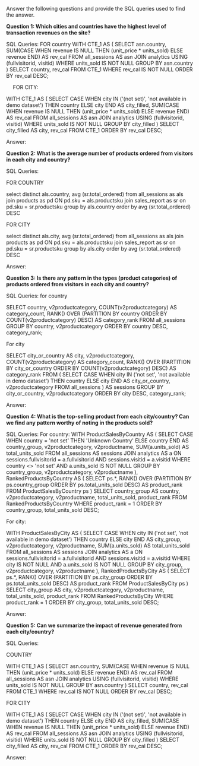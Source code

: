 Answer the following questions and provide the SQL queries used to find the answer.

    
**Question 1: Which cities and countries have the highest level of transaction revenues on the site?**


SQL Queries:
 FOR country
WITH CTE_1 AS (
    SELECT
        asn.country,
        SUM(CASE
            WHEN revenue IS NULL THEN (unit_price * units_sold)
            ELSE revenue
        END) AS rev_cal
    FROM all_sessions AS asn
    JOIN analytics USING (fullvisitorid, visitid)
    WHERE units_sold IS NOT NULL
    GROUP BY asn.country
)
SELECT
    country,
    rev_cal
FROM CTE_1
WHERE rev_cal IS NOT NULL
ORDER BY rev_cal DESC;


 
FOR CITY:

WITH CTE_1 AS (
    SELECT
        CASE
            WHEN city IN ('(not set)', 'not available in demo dataset') THEN country
            ELSE city
        END AS city_filled,
        SUM(CASE
            WHEN revenue IS NULL THEN (unit_price * units_sold)
            ELSE revenue
        END) AS rev_cal
    FROM all_sessions AS asn
    JOIN analytics USING (fullvisitorid, visitid)
    WHERE units_sold IS NOT NULL
    GROUP BY city_filled
)
SELECT
    city_filled AS city,
    rev_cal
FROM CTE_1
ORDER BY rev_cal DESC;




Answer:




**Question 2: What is the average number of products ordered from visitors in each city and country?**


SQL Queries:

FOR COUNTRY

select distinct als.country, avg (sr.total_ordered)
from all_sessions as als
join products as pd ON pd.sku = als.productsku
join sales_report as sr on pd.sku = sr.productsku
			   group by als.country
			   order by avg (sr.total_ordered) DESC

FOR CITY

select distinct als.city, avg (sr.total_ordered)
from all_sessions as als
join products as pd ON pd.sku = als.productsku
join sales_report as sr on pd.sku = sr.productsku
			   group by als.city
			   order by avg (sr.total_ordered) DESC




Answer:





**Question 3: Is there any pattern in the types (product categories) of products ordered from visitors in each city and country?**


SQL Queries:
for country

SELECT
    country,
    v2productcategory,
    COUNT(v2productcategory) AS category_count,
    RANK() OVER (PARTITION BY country ORDER BY COUNT(v2productcategory) DESC) AS category_rank
FROM all_sessions
GROUP BY country, v2productcategory
ORDER BY country DESC, category_rank;

For city

SELECT
    city_or_country AS city,
    v2productcategory,
    COUNT(v2productcategory) AS category_count,
    RANK() OVER (PARTITION BY city_or_country ORDER BY COUNT(v2productcategory) DESC) AS category_rank
FROM (
    SELECT
        CASE
            WHEN city IN ('not set', 'not available in demo dataset') THEN country
            ELSE city
        END AS city_or_country,
        v2productcategory
    FROM all_sessions
) AS sessions
GROUP BY city_or_country, v2productcategory
ORDER BY city DESC, category_rank;



Answer:





**Question 4: What is the top-selling product from each city/country? Can we find any pattern worthy of noting in the products sold?**


SQL Queries:
For country:
WITH ProductSalesByCountry AS (
    SELECT
        CASE
            WHEN country = 'not set' THEN 'Unknown Country'
            ELSE country
        END AS country_group,
        v2productcategory,
        v2productname,
        SUM(a.units_sold) AS total_units_sold
    FROM all_sessions AS sessions
    JOIN analytics AS a ON sessions.fullvisitorid = a.fullvisitorid
                        AND sessions.visitid = a.visitid
    WHERE country <> 'not set' AND a.units_sold IS NOT NULL
    GROUP BY country_group, v2productcategory, v2productname
),
RankedProductsByCountry AS (
    SELECT
        ps.*,
        RANK() OVER (PARTITION BY ps.country_group ORDER BY ps.total_units_sold DESC) AS product_rank
    FROM ProductSalesByCountry ps
)
SELECT
    country_group AS country,
    v2productcategory,
    v2productname,
    total_units_sold,
    product_rank
FROM RankedProductsByCountry
WHERE product_rank = 1
ORDER BY country_group, total_units_sold DESC;










For city:

WITH ProductSalesByCity AS (
    SELECT
        CASE
            WHEN city IN ('not set', 'not available in demo dataset') THEN country
            ELSE city
        END AS city_group,
        v2productcategory,
        v2productname,
        SUM(a.units_sold) AS total_units_sold
    FROM all_sessions AS sessions
    JOIN analytics AS a ON sessions.fullvisitorid = a.fullvisitorid
                        AND sessions.visitid = a.visitid
    WHERE city IS NOT NULL AND a.units_sold IS NOT NULL
    GROUP BY city_group, v2productcategory, v2productname
),
RankedProductsByCity AS (
    SELECT
        ps.*,
        RANK() OVER (PARTITION BY ps.city_group ORDER BY ps.total_units_sold DESC) AS product_rank
    FROM ProductSalesByCity ps
)
SELECT
    city_group AS city,
    v2productcategory,
    v2productname,
    total_units_sold,
    product_rank
FROM RankedProductsByCity
WHERE product_rank = 1
ORDER BY city_group, total_units_sold DESC;



Answer:





**Question 5: Can we summarize the impact of revenue generated from each city/country?**

SQL Queries:

COUNTRY

WITH CTE_1 AS (
    SELECT
        asn.country,
        SUM(CASE
            WHEN revenue IS NULL THEN (unit_price * units_sold)
            ELSE revenue
        END) AS rev_cal
    FROM all_sessions AS asn
    JOIN analytics USING (fullvisitorid, visitid)
    WHERE units_sold IS NOT NULL
    GROUP BY asn.country
)
SELECT
    country,
    rev_cal
FROM CTE_1
WHERE rev_cal IS NOT NULL
ORDER BY rev_cal DESC;

FOR CITY

WITH CTE_1 AS (
    SELECT
        CASE
            WHEN city IN ('(not set)', 'not available in demo dataset') THEN country
            ELSE city
        END AS city_filled,
        SUM(CASE
            WHEN revenue IS NULL THEN (unit_price * units_sold)
            ELSE revenue
        END) AS rev_cal
    FROM all_sessions AS asn
    JOIN analytics USING (fullvisitorid, visitid)
    WHERE units_sold IS NOT NULL
    GROUP BY city_filled
)
SELECT
    city_filled AS city,
    rev_cal
FROM CTE_1
ORDER BY rev_cal DESC;




Answer:







